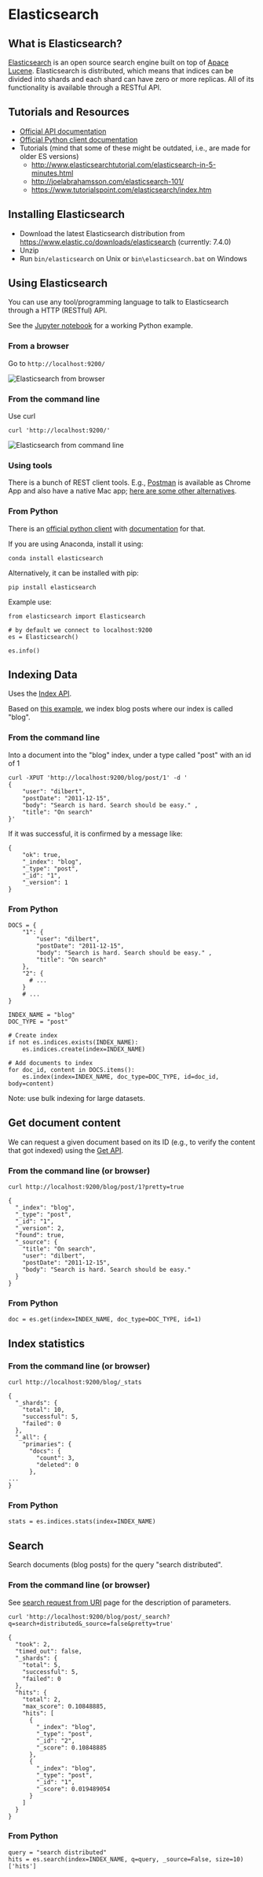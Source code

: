 # Elasticsearch

## What is Elasticsearch?

[Elasticsearch](https://www.elastic.co/products/elasticsearch) is an open source search engine built on top of [Apace Lucene](http://lucene.apache.org/).
Elasticsearch is distributed, which means that indices can be divided into shards and each shard can have zero or more replicas. All of its functionality is available through a RESTful API.


## Tutorials and Resources

  * [Official API documentation](https://www.elastic.co/guide/en/elasticsearch/reference/current/docs.html)
  * [Official Python client documentation](https://elasticsearch-py.readthedocs.io/en/master/)
  * Tutorials (mind that some of these might be outdated, i.e., are made for older ES versions)
    - http://www.elasticsearchtutorial.com/elasticsearch-in-5-minutes.html
    - http://joelabrahamsson.com/elasticsearch-101/
    - https://www.tutorialspoint.com/elasticsearch/index.htm


## Installing Elasticsearch

  * Download the latest Elasticsearch distribution from https://www.elastic.co/downloads/elasticsearch (currently: 7.4.0)
  * Unzip
  * Run `bin/elasticsearch` on Unix or `bin\elasticsearch.bat` on Windows


## Using Elasticsearch

You can use any tool/programming language to talk to Elasticsearch through a HTTP (RESTful) API.

See the [Jupyter notebook](Elasticsearch.ipynb) for a working Python example.

### From a browser

Go to `http://localhost:9200/`

![Elasticsearch from browser](images/elastic_browser.png)


### From the command line

Use curl

```
curl 'http://localhost:9200/'
```

![Elasticsearch from command line](images/elastic_curl.png)


### Using tools

There is a bunch of REST client tools.
E.g., [Postman](https://www.getpostman.com/) is available as Chrome App and also have a native Mac app; [here are some other alternatives](http://alternativeto.net/software/postman-google-chrome-extension-/).


### From Python

There is an [official python client](https://www.elastic.co/guide/en/elasticsearch/client/python-api/current/index.html) with [documentation](https://elasticsearch-py.readthedocs.io/en/master/) for that.

If you are using Anaconda, install it using:
```
conda install elasticsearch
```

Alternatively, it can be installed with pip:
```
pip install elasticsearch
```

Example use:
```
from elasticsearch import Elasticsearch

# by default we connect to localhost:9200
es = Elasticsearch()

es.info()

```


## Indexing Data

Uses the [Index API](https://www.elastic.co/guide/en/elasticsearch/reference/current/docs-index_.html).

Based on [this example](http://www.elasticsearchtutorial.com/elasticsearch-in-5-minutes.html), we index blog posts where our index is called "blog".


### From the command line

Into a document into the "blog" index, under a type called "post" with an id of 1

```
curl -XPUT 'http://localhost:9200/blog/post/1' -d '
{
    "user": "dilbert",
    "postDate": "2011-12-15",
    "body": "Search is hard. Search should be easy." ,
    "title": "On search"
}'
```

If it was successful, it is confirmed by a message like:
```
{
    "ok": true,
    "_index": "blog",
    "_type": "post",
    "_id": "1",
    "_version": 1
}
```

### From Python

```
DOCS = {
    "1": {
        "user": "dilbert",
        "postDate": "2011-12-15",
        "body": "Search is hard. Search should be easy." ,
        "title": "On search"
    },
    "2": {
      # ...
    }
    # ...
}

INDEX_NAME = "blog"
DOC_TYPE = "post"

# Create index
if not es.indices.exists(INDEX_NAME):
    es.indices.create(index=INDEX_NAME)

# Add documents to index
for doc_id, content in DOCS.items():
    es.index(index=INDEX_NAME, doc_type=DOC_TYPE, id=doc_id, body=content)
```

Note: use bulk indexing for large datasets.


## Get document content

We can request a given document based on its ID (e.g., to verify the content that got indexed) using the [Get API](https://www.elastic.co/guide/en/elasticsearch/reference/current/docs-get.html).


### From the command line (or browser)

```
curl http://localhost:9200/blog/post/1?pretty=true
```

```
{
  "_index": "blog",
  "_type": "post",
  "_id": "1",
  "_version": 2,
  "found": true,
  "_source": {
    "title": "On search",
    "user": "dilbert",
    "postDate": "2011-12-15",
    "body": "Search is hard. Search should be easy."
  }
}
```

### From Python

```
doc = es.get(index=INDEX_NAME, doc_type=DOC_TYPE, id=1)
```


## Index statistics

### From the command line (or browser)

```
curl http://localhost:9200/blog/_stats
```

```
{
  "_shards": {
    "total": 10,
    "successful": 5,
    "failed": 0
  },
  "_all": {
    "primaries": {
      "docs": {
        "count": 3,
        "deleted": 0
      },
...
}
```

### From Python

```
stats = es.indices.stats(index=INDEX_NAME)
```


## Search

Search documents (blog posts) for the query "search distributed".

### From the command line (or browser)

See [search request from URI](https://www.elastic.co/guide/en/elasticsearch/reference/current/search-uri-request.html) page for the description of parameters.

```
curl 'http://localhost:9200/blog/post/_search?q=search+distributed&_source=false&pretty=true'
```

```
{
  "took": 2,
  "timed_out": false,
  "_shards": {
    "total": 5,
    "successful": 5,
    "failed": 0
  },
  "hits": {
    "total": 2,
    "max_score": 0.10848885,
    "hits": [
      {
        "_index": "blog",
        "_type": "post",
        "_id": "2",
        "_score": 0.10848885
      },
      {
        "_index": "blog",
        "_type": "post",
        "_id": "1",
        "_score": 0.019489054
      }
    ]
  }
}
```

### From Python

```
query = "search distributed"
hits = es.search(index=INDEX_NAME, q=query, _source=False, size=10)['hits']
```
